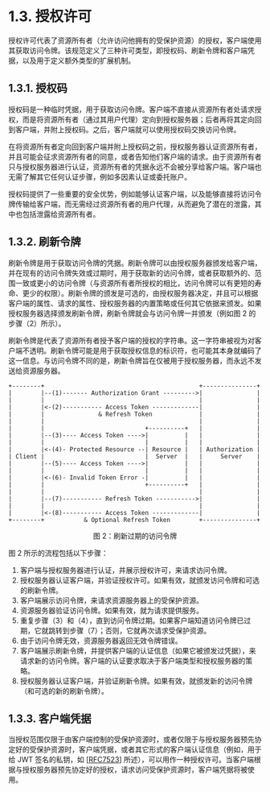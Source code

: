 # 1.3. 授权许可

授权许可代表了资源所有者（允许访问他拥有的受保护资源）的授权，客户端使用其获取访问令牌。该规范定义了三种许可类型，即授权码、刷新令牌和客户端凭据，以及用于定义额外类型的扩展机制。

## 1.3.1. 授权码

授权码是一种临时凭据，用于获取访问令牌。客户端不直接从资源所有者处请求授权，而是将资源所有者（通过其用户代理）定向到授权服务器；后者再将其定向回到客户端，并附上授权码。之后，客户端就可以使用授权码交换访问令牌。

在将资源所有者定向回到客户端并附上授权码之前，授权服务器认证资源所有者，并且可能会征求资源所有者的同意，或者告知他们客户端的请求。由于资源所有者只与授权服务器进行认证，资源所有者的凭据永远不会被分享给客户端。客户端也无需了解其它任何认证步骤，例如多因素认证或委托账户。

授权码提供了一些重要的安全优势，例如能够认证客户端，以及能够直接将访问令牌传输给客户端，而无需经过资源所有者的用户代理，从而避免了潜在的泄露，其中也包括泄露给资源所有者。

## 1.3.2. 刷新令牌

刷新令牌是用于获取访问令牌的凭据。刷新令牌可以由授权服务器颁发给客户端，并在现有的访问令牌失效或过期时，用于获取新的访问令牌，或者获取额外的、范围一致或更小的访问令牌（与资源所有者所授权的相比，访问令牌可以有更短的寿命、更少的权限）。刷新令牌的颁发是可选的，由授权服务器决定，并且可以根据客户端的属性、请求的属性、授权服务器的内置策略或任何其它依据来颁发。如果授权服务器选择颁发刷新令牌，刷新令牌就会与访问令牌一并颁发（例如图 2 的步骤（2）所示）。

刷新令牌是代表了资源所有者授予客户端的授权的字符串。这一字符串被视为对客户端不透明。刷新令牌可能是用于获取授权信息的标识符，也可能其本身就编码了这一信息。与访问令牌不同的是，刷新令牌旨在仅被用于授权服务器，而永远不发送给资源服务器。

```
+--------+                                           +---------------+
|        |--(1)------- Authorization Grant --------->|               |
|        |                                           |               |
|        |<-(2)----------- Access Token -------------|               |
|        |               & Refresh Token             |               |
|        |                                           |               |
|        |                            +----------+   |               |
|        |--(3)---- Access Token ---->|          |   |               |
|        |                            |          |   |               |
|        |<-(4)- Protected Resource --| Resource |   | Authorization |
| Client |                            |  Server  |   |     Server    |
|        |--(5)---- Access Token ---->|          |   |               |
|        |                            |          |   |               |
|        |<-(6)- Invalid Token Error -|          |   |               |
|        |                            +----------+   |               |
|        |                                           |               |
|        |--(7)----------- Refresh Token ----------->|               |
|        |                                           |               |
|        |<-(8)----------- Access Token -------------|               |
+--------+           & Optional Refresh Token        +---------------+
```

<p align="center">图 2：刷新过期的访问令牌</p>

图 2 所示的流程包括以下步骤：

1. 客户端与授权服务器进行认证，并展示授权许可，来请求访问令牌。
2. 授权服务器认证客户端，并验证授权许可。如果有效，就颁发访问令牌和可选的刷新令牌。
3. 客户端展示访问令牌，来请求资源服务器上的受保护资源。
4. 资源服务器验证访问令牌。如果有效，就为请求提供服务。
5. 重复步骤（3）和（4），直到访问令牌过期。如果客户端知道访问令牌已过期，它就跳转到步骤（7）；否则，它就再次请求受保护资源。
6. 由于访问令牌无效，资源服务器返回无效令牌错误。
7. 客户端展示刷新令牌，并提供客户端的认证信息（如果它被颁发过凭据），来请求新的访问令牌。客户端的认证要求取决于客户端类型和授权服务器的策略。
8. 授权服务器认证客户端，并验证刷新令牌。如果有效，就颁发新的访问令牌（和可选的新的刷新令牌）。

## 1.3.3. 客户端凭据

当授权范围仅限于由客户端控制的受保护资源时，或者仅限于与授权服务器预先协定好的受保护资源时，客户端凭据，或者其它形式的客户端认证信息（例如，用于给 JWT 签名的私钥，如 [[RFC7523](https://www.rfc-editor.org/info/rfc7523)] 所述），可以用作一种授权许可。当客户端根据与授权服务器预先协定好的授权，请求访问受保护资源时，客户端凭据将被使用。
